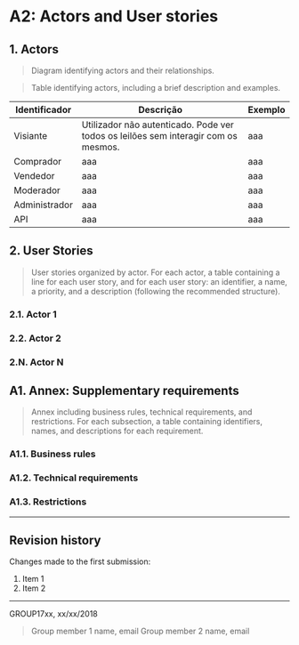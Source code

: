 # A2: Actors and User stories
 
## 1. Actors
 
> Diagram identifying actors and their relationships.

> Table identifying actors, including a brief description and examples.

Identificador|Descrição|Exemplo
---|---|---
Visiante|Utilizador não autenticado. Pode ver todos os leilões sem interagir com os mesmos.|aaa
Comprador|aaa|aaa
Vendedor|aaa|aaa
Moderador|aaa|aaa
Administrador|aaa|aaa
API|aaa|aaa
 
## 2. User Stories
 
> User stories organized by actor.
> For each actor, a table containing a line for each user story, and for each user story: an identifier, a name, a priority, and a description (following the recommended structure).
 
### 2.1. Actor 1
 
### 2.2. Actor 2
 
### 2.N. Actor N
 
## A1. Annex: Supplementary requirements
 
> Annex including business rules, technical requirements, and restrictions.
> For each subsection, a table containing identifiers, names, and descriptions for each requirement.
 
### A1.1. Business rules
 
### A1.2. Technical requirements
 
### A1.3. Restrictions
 
***
 
## Revision history
 
Changes made to the first submission:
1. Item 1
1. Item 2
 
***
 
GROUP17xx, xx/xx/2018
 
> Group member 1 name, email
> Group member 2 name, email
